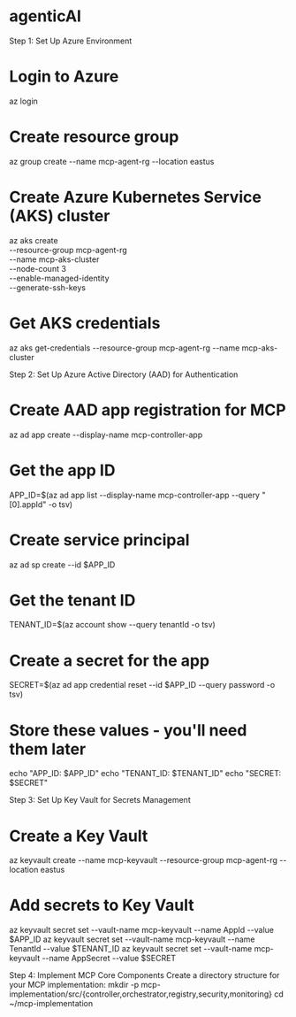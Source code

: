 # agenticAI

Step 1: Set Up Azure Environment
# Login to Azure
az login

# Create resource group
az group create --name mcp-agent-rg --location eastus

# Create Azure Kubernetes Service (AKS) cluster
az aks create \
  --resource-group mcp-agent-rg \
  --name mcp-aks-cluster \
  --node-count 3 \
  --enable-managed-identity \
  --generate-ssh-keys

# Get AKS credentials
az aks get-credentials --resource-group mcp-agent-rg --name mcp-aks-cluster

Step 2: Set Up Azure Active Directory (AAD) for Authentication
# Create AAD app registration for MCP
az ad app create --display-name mcp-controller-app

# Get the app ID
APP_ID=$(az ad app list --display-name mcp-controller-app --query "[0].appId" -o tsv)

# Create service principal
az ad sp create --id $APP_ID

# Get the tenant ID
TENANT_ID=$(az account show --query tenantId -o tsv)

# Create a secret for the app
SECRET=$(az ad app credential reset --id $APP_ID --query password -o tsv)

# Store these values - you'll need them later
echo "APP_ID: $APP_ID"
echo "TENANT_ID: $TENANT_ID"
echo "SECRET: $SECRET"

Step 3: Set Up Key Vault for Secrets Management
# Create a Key Vault
az keyvault create --name mcp-keyvault --resource-group mcp-agent-rg --location eastus

# Add secrets to Key Vault
az keyvault secret set --vault-name mcp-keyvault --name AppId --value $APP_ID
az keyvault secret set --vault-name mcp-keyvault --name TenantId --value $TENANT_ID
az keyvault secret set --vault-name mcp-keyvault --name AppSecret --value $SECRET

Step 4: Implement MCP Core Components
Create a directory structure for your MCP implementation:
mkdir -p mcp-implementation/src/{controller,orchestrator,registry,security,monitoring}
cd ~/mcp-implementation